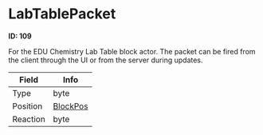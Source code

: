 # LabTablePacket

**ID: 109**  

For the EDU Chemistry Lab Table block actor. The packet can be fired from the client through the UI or from the server during updates.

<table><thead><tr><th>Field</th><th>Info</th></tr></thead><tbody>
<tr><td>Type</td><td>byte</td></tr>
<tr><td>Position</td><td><a href="../types/BlockPos.md">BlockPos</a></td></tr>
<tr><td>Reaction</td><td>byte</td></tr>
</tbody></table>